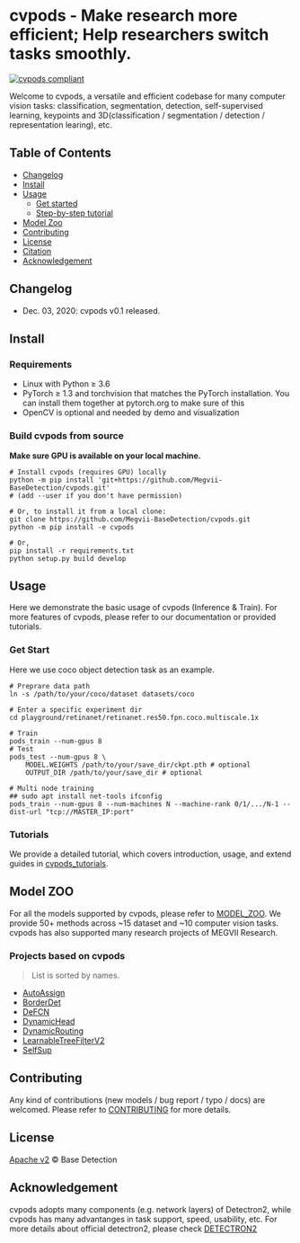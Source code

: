 # cvpods - Make research more efficient; Help researchers switch tasks smoothly.
[![cvpods compliant](https://img.shields.io/badge/cvpods-master-brightgreen)](https://github.com/Megvii-BaseDetection/cvpods)

Welcome to cvpods, a versatile and efficient codebase for many computer vision tasks: classification, segmentation, detection, self-supervised learning, keypoints and 3D(classification / segmentation / detection / representation learing), etc.

## Table of Contents

- [Changelog](#changelog)
- [Install](#install)
- [Usage](#usage)
	- [Get started](#get-start)
	- [Step-by-step tutorial](#tutorials)
- [Model Zoo](#model-zoo)
- [Contributing](#contributing)
- [License](#license)
- [Citation](#citation)
- [Acknowledgement](#acknowledgement)

## Changelog 
* Dec. 03, 2020: cvpods v0.1 released.

## Install

### Requirements

* Linux with Python ≥ 3.6
* PyTorch ≥ 1.3 and torchvision that matches the PyTorch installation. You can install them together at pytorch.org to make sure of this
* OpenCV is optional and needed by demo and visualization

### Build cvpods from source 

**Make sure GPU is available on your local machine.**

```shell
# Install cvpods (requires GPU) locally
python -m pip install 'git+https://github.com/Megvii-BaseDetection/cvpods.git'
# (add --user if you don't have permission)

# Or, to install it from a local clone:
git clone https://github.com/Megvii-BaseDetection/cvpods.git
python -m pip install -e cvpods 

# Or,
pip install -r requirements.txt
python setup.py build develop
```

## Usage
Here we demonstrate the basic usage of cvpods (Inference & Train). For more features of cvpods, please refer to our documentation or provided tutorials.

### Get Start 
Here we use coco object detection task as an example.
```
# Preprare data path
ln -s /path/to/your/coco/dataset datasets/coco

# Enter a specific experiment dir 
cd playground/retinanet/retinanet.res50.fpn.coco.multiscale.1x

# Train
pods_train --num-gpus 8
# Test
pods_test --num-gpus 8 \
    MODEL.WEIGHTS /path/to/your/save_dir/ckpt.pth # optional
    OUTPUT_DIR /path/to/your/save_dir # optional

# Multi node training
## sudo apt install net-tools ifconfig
pods_train --num-gpus 8 --num-machines N --machine-rank 0/1/.../N-1 --dist-url "tcp://MASTER_IP:port"
```

### Tutorials

We provide a detailed tutorial, which covers introduction, usage, and extend guides in [cvpods_tutorials](https://github.com/poodarchu/cvpods/blob/master/docs/tutorials/cvpods%20tutorials.ipynb).

## Model ZOO 

For all the models supported by cvpods, please refer to [MODEL_ZOO](https://github.com/Megvii-BaseDetection/cvpods/blob/master/playground/README.md). We provide 50+ methods across ~15 dataset and ~10 computer vision tasks. cvpods has also supported many research projects of MEGVII Research.

### Projects based on cvpods
> List is sorted by names.
* [AutoAssign](https://github.com/Megvii-BaseDetection/AutoAssign)
* [BorderDet](https://github.com/Megvii-BaseDetection/BorderDet)
* [DeFCN](https://github.com/Megvii-BaseDetection/DeFCN)
* [DynamicHead](https://github.com/StevenGrove/DynamicHead)
* [DynamicRouting](https://github.com/Megvii-BaseDetection/DynamicRouting)
* [LearnableTreeFilterV2](https://github.com/StevenGrove/LearnableTreeFilterV2)
* [SelfSup](https://github.com/poodarchu/SelfSup)


## Contributing 
Any kind of contributions (new models / bug report / typo / docs) are welcomed. Please refer to [CONTRIBUTING](CONTRIBUTING.md) for more details.

## License

[Apache v2](LICENSE) © Base Detection 

## Acknowledgement

cvpods adopts many components (e.g. network layers) of Detectron2, while cvpods has many advantanges in task support, speed, usability, etc. For more details about official detectron2, please check [DETECTRON2](https://github.com/facebookresearch/detectron2/blob/master/README.md)
